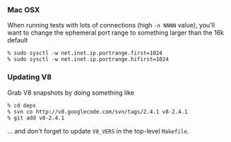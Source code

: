 ### Mac OSX

When running tests with lots of connections (high `-n NNNN` value), you'll want
to change the ephemeral port range to something larger than the 16k default

    % sudo sysctl -w net.inet.ip.portrange.first=1024
    % sudo sysctl -w net.inet.ip.portrange.hifirst=1024

### Updating V8

Grab V8 snapshots by doing something like

    % cd deps
    % svn co http://v8.googlecode.com/svn/tags/2.4.1 v8-2.4.1
    % git add v8-2.4.1

... and don't forget to update `V8_VERS` in the top-level `Makefile`.
